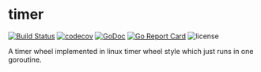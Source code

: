 # timer

[![Build Status](https://travis-ci.org/dubbogo/timer.png?branch=master)](https://travis-ci.org/dubbogo/timer)
[![codecov](https://codecov.io/gh/dubbogo/timer/branch/master/graph/badge.svg)](https://codecov.io/gh/dubbogo/timer)
[![GoDoc](https://godoc.org/github.com/dubbogo/timer?status.svg)](https://godoc.org/github.com/dubbogo/timer)
[![Go Report Card](https://goreportcard.com/badge/github.com/dubbogo/timer)](https://goreportcard.com/report/github.com/dubbogo/timer)
![license](https://img.shields.io/badge/license-Apache--2.0-green.svg)

A timer wheel implemented in linux timer wheel style which just runs in one goroutine.

